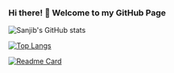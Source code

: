 ### Hi there! 👋 Welcome to my GitHub Page

<!--
**sanjibpaul59/sanjibpaul59** is a ✨ _special_ ✨ repository because its `README.md` (this file) appears on your GitHub profile.

Here are some ideas to get you started:

- 🔭 I’m currently working on ...
- 🌱 I’m currently learning ...
- 👯 I’m looking to collaborate on ...
- 🤔 I’m looking for help with ...
- 💬 Ask me about ...
- 📫 How to reach me: ...
- 😄 Pronouns: ...
- ⚡ Fun fact: ...
-->
![Sanjib's GitHub stats](https://github-readme-stats.vercel.app/api?username=sanjibpaul59&show_icons=true&theme=radical)

[![Top Langs](https://github-readme-stats.vercel.app/api/top-langs/?username=sanjibpaul59&layout=compact)](https://github.com/sanjibpaul59/github-readme-stats)

[![Readme Card](https://github-readme-stats.vercel.app/api/pin/?username=sanjibpaul59&repo=food_app_nuxt)](https://github.com/sanjibpaul59/food_app_nuxt)

